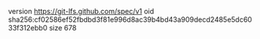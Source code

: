 version https://git-lfs.github.com/spec/v1
oid sha256:cf02586ef52fbdbd3f81e996d8ac39b4bd43a909decd2485e5dc6033f312ebb0
size 678

